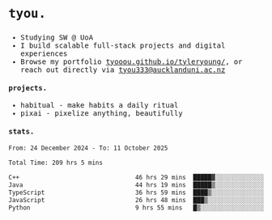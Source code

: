 ## <samp><h3>tyou.</h3></samp>
<samp>
   
   - Studying SW @ UoA
   - I build scalable full-stack projects and digital experiences
   - Browse my portfolio [tyooou.github.io/tyleryoung/](http://tyooou.github.io/tyleryoung/), or reach out directly via [tyou333@aucklanduni.ac.nz](mailto:tyou333@aucklanduni.ac.nz)

#### projects.
- habitual - make habits a daily ritual
- pixai - pixelize anything, beautifully

#### stats.
  <!--START_SECTION:waka-->

```txt
From: 24 December 2024 - To: 11 October 2025

Total Time: 209 hrs 5 mins

C++                                46 hrs 29 mins  █████▓░░░░░░░░░░░░░░░░░░░   22.13 %
Java                               44 hrs 19 mins  █████▒░░░░░░░░░░░░░░░░░░░   21.10 %
TypeScript                         36 hrs 59 mins  ████▒░░░░░░░░░░░░░░░░░░░░   17.61 %
JavaScript                         26 hrs 48 mins  ███▒░░░░░░░░░░░░░░░░░░░░░   12.76 %
Python                             9 hrs 55 mins   █▒░░░░░░░░░░░░░░░░░░░░░░░   04.72 %
```

<!--END_SECTION:waka-->
</samp>
